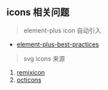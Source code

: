 ## icons 相关问题

> element-plus icon 自动引入

- [element-plus-best-practices](https://github.com/sxzz/element-plus-best-practices/blob/db2dfc983c/vite.config.ts)

> svg icons 来源

1. [remixicon](https://remixicon.com/)
2. [octicons](https://primer.style/octicons/)
